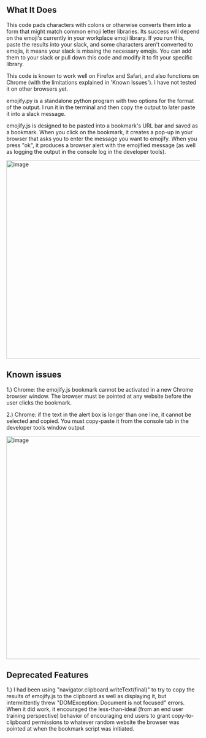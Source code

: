## What It Does

This code pads characters with colons or otherwise converts them into a form that might match common emoji letter libraries.  Its success will depend on the emoji's currently in your workplace emoji library. If you run this, paste the results into your slack, and some characters aren't converted to emojis, it means your slack is missing the necessary emojis.  You can add them to your slack or pull down this code and modify it to fit your specific library. 

This code is known to work well on Firefox and Safari, and also functions on Chrome (with the limitations explained in 'Known Issues'). I have not tested it on other browsers yet.

emojify.py is a standalone python program with two options for the format of the output. I run it in the terminal and then copy the output to later paste it into a slack message.
 
emojify.js is designed to be pasted into a bookmark's URL bar and saved as a bookmark. When you click on the bookmark, it creates a pop-up in your browser that asks you to enter the message you want to emojify. When you press "ok", it produces a browser alert with the emojified message (as well as logging the output in the console log in the developer tools). 

<img width="518" alt="image" src="https://github.com/timetowinanother/emojifun/assets/17504144/49e9204c-5fa6-4017-86d5-2ac90d5353aa">

  
  ## Known issues 
  
1.) Chrome: the emojify.js bookmark cannot be activated in a new Chrome browser window. The browser must be pointed at any website before the user clicks the bookmark. 

2.) Chrome: if the text in the alert box is longer than one line, it cannot be selected and copied. You must copy-paste it from the console tab in the developer tools window output 

<img width="582" alt="image" src="https://github.com/timetowinanother/emojifun/assets/17504144/345cffbb-2caa-4168-ada6-75a3e8b5683a">






## Deprecated Features 

1.) I had been using "navigator.clipboard.writeText(final)" to try to copy the results of emojify.js to the clipboard as well as displaying it, but intermittently threw "DOMException: Document is not focused" errors. When it did work, it encouraged the less-than-ideal (from an end user training perspective) behavior of encouraging end users to grant copy-to-clipboard permissions to whatever random website the browser was pointed at when the bookmark script was initiated.
